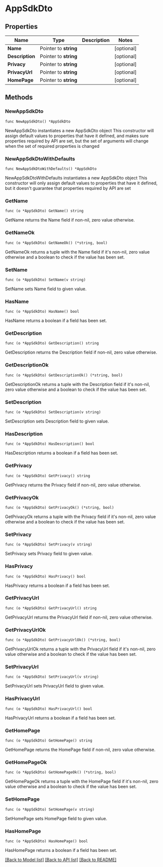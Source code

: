 # AppSdkDto

## Properties

Name | Type | Description | Notes
------------ | ------------- | ------------- | -------------
**Name** | Pointer to **string** |  | [optional] 
**Description** | Pointer to **string** |  | [optional] 
**Privacy** | Pointer to **string** |  | [optional] 
**PrivacyUrl** | Pointer to **string** |  | [optional] 
**HomePage** | Pointer to **string** |  | [optional] 

## Methods

### NewAppSdkDto

`func NewAppSdkDto() *AppSdkDto`

NewAppSdkDto instantiates a new AppSdkDto object
This constructor will assign default values to properties that have it defined,
and makes sure properties required by API are set, but the set of arguments
will change when the set of required properties is changed

### NewAppSdkDtoWithDefaults

`func NewAppSdkDtoWithDefaults() *AppSdkDto`

NewAppSdkDtoWithDefaults instantiates a new AppSdkDto object
This constructor will only assign default values to properties that have it defined,
but it doesn't guarantee that properties required by API are set

### GetName

`func (o *AppSdkDto) GetName() string`

GetName returns the Name field if non-nil, zero value otherwise.

### GetNameOk

`func (o *AppSdkDto) GetNameOk() (*string, bool)`

GetNameOk returns a tuple with the Name field if it's non-nil, zero value otherwise
and a boolean to check if the value has been set.

### SetName

`func (o *AppSdkDto) SetName(v string)`

SetName sets Name field to given value.

### HasName

`func (o *AppSdkDto) HasName() bool`

HasName returns a boolean if a field has been set.

### GetDescription

`func (o *AppSdkDto) GetDescription() string`

GetDescription returns the Description field if non-nil, zero value otherwise.

### GetDescriptionOk

`func (o *AppSdkDto) GetDescriptionOk() (*string, bool)`

GetDescriptionOk returns a tuple with the Description field if it's non-nil, zero value otherwise
and a boolean to check if the value has been set.

### SetDescription

`func (o *AppSdkDto) SetDescription(v string)`

SetDescription sets Description field to given value.

### HasDescription

`func (o *AppSdkDto) HasDescription() bool`

HasDescription returns a boolean if a field has been set.

### GetPrivacy

`func (o *AppSdkDto) GetPrivacy() string`

GetPrivacy returns the Privacy field if non-nil, zero value otherwise.

### GetPrivacyOk

`func (o *AppSdkDto) GetPrivacyOk() (*string, bool)`

GetPrivacyOk returns a tuple with the Privacy field if it's non-nil, zero value otherwise
and a boolean to check if the value has been set.

### SetPrivacy

`func (o *AppSdkDto) SetPrivacy(v string)`

SetPrivacy sets Privacy field to given value.

### HasPrivacy

`func (o *AppSdkDto) HasPrivacy() bool`

HasPrivacy returns a boolean if a field has been set.

### GetPrivacyUrl

`func (o *AppSdkDto) GetPrivacyUrl() string`

GetPrivacyUrl returns the PrivacyUrl field if non-nil, zero value otherwise.

### GetPrivacyUrlOk

`func (o *AppSdkDto) GetPrivacyUrlOk() (*string, bool)`

GetPrivacyUrlOk returns a tuple with the PrivacyUrl field if it's non-nil, zero value otherwise
and a boolean to check if the value has been set.

### SetPrivacyUrl

`func (o *AppSdkDto) SetPrivacyUrl(v string)`

SetPrivacyUrl sets PrivacyUrl field to given value.

### HasPrivacyUrl

`func (o *AppSdkDto) HasPrivacyUrl() bool`

HasPrivacyUrl returns a boolean if a field has been set.

### GetHomePage

`func (o *AppSdkDto) GetHomePage() string`

GetHomePage returns the HomePage field if non-nil, zero value otherwise.

### GetHomePageOk

`func (o *AppSdkDto) GetHomePageOk() (*string, bool)`

GetHomePageOk returns a tuple with the HomePage field if it's non-nil, zero value otherwise
and a boolean to check if the value has been set.

### SetHomePage

`func (o *AppSdkDto) SetHomePage(v string)`

SetHomePage sets HomePage field to given value.

### HasHomePage

`func (o *AppSdkDto) HasHomePage() bool`

HasHomePage returns a boolean if a field has been set.


[[Back to Model list]](../README.md#documentation-for-models) [[Back to API list]](../README.md#documentation-for-api-endpoints) [[Back to README]](../README.md)


